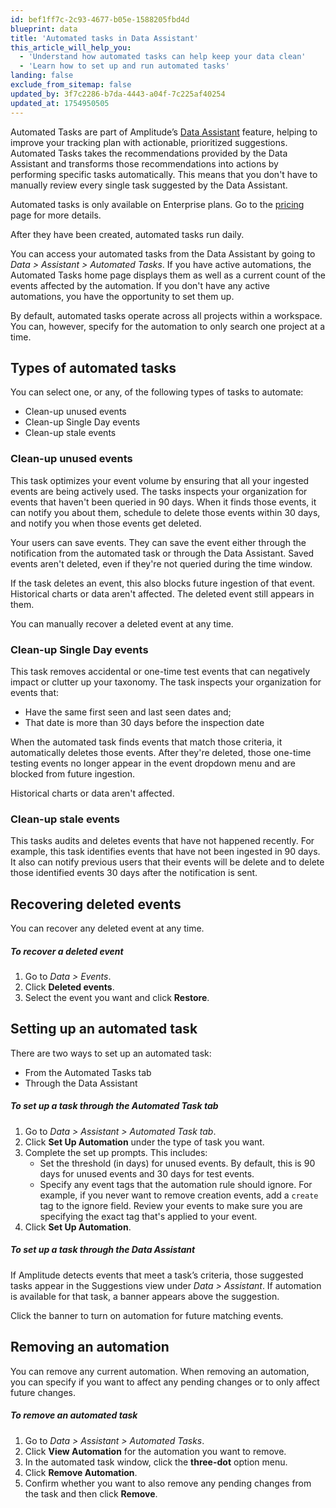 ```yaml
---
id: bef1ff7c-2c93-4677-b05e-1588205fbd4d
blueprint: data
title: 'Automated tasks in Data Assistant'
this_article_will_help_you:
  - 'Understand how automated tasks can help keep your data clean'
  - 'Learn how to set up and run automated tasks'
landing: false
exclude_from_sitemap: false
updated_by: 3f7c2286-b7da-4443-a04f-7c225af40254
updated_at: 1754950505
---
```

Automated Tasks are part of Amplitude’s [Data Assistant](/docs/data/use-ai-data-assistant) feature, helping to improve your tracking plan with actionable, prioritized suggestions. Automated Tasks takes the recommendations provided by the Data Assistant and transforms those recommendations into actions by performing specific tasks automatically. This means that you don't have to manually review every single task suggested by the Data Assistant. 

Automated tasks is only available on Enterprise plans. Go to the [pricing](https://amplitude.com/pricing) page for more details.

After they have been created, automated tasks run daily. 

You can access your automated tasks from the Data Assistant by going to *Data > Assistant > Automated Tasks*. 
If you have active automations, the Automated Tasks home page displays them as well as a current count of the events affected by the automation. If you don't have any active automations, you have the opportunity to set them up. 

By default, automated tasks operate across all projects within a workspace. You can, however, specify for the automation to only search one project at a time.

## Types of automated tasks

You can select one, or any, of the following types of tasks to automate: 

* Clean-up unused events
* Clean-up Single Day events
* Clean-up stale events

### Clean-up unused events
This task optimizes your event volume by ensuring that all your ingested events are being actively used. The tasks inspects your organization for events that haven't been queried in 90 days. When it finds those events, it can notify you about them, schedule to delete those events within 30 days, and notify you when those events get deleted. 

Your users can save events. They can save the event either through the notification from the automated task or through the Data Assistant. Saved events aren't deleted, even if they're not queried during the time window. 

If the task deletes an event, this also blocks future ingestion of that event. Historical charts or data aren't affected. The deleted event still appears in them. 

You can manually recover a deleted event at any time. 

### Clean-up Single Day events
This task removes accidental or one-time test events that can negatively impact or clutter up your taxonomy. The task inspects your organization for events that:

* Have the same first seen and last seen dates and;
* That date is more than 30 days before the inspection date

When the automated task finds events that match those criteria, it automatically deletes those events. After they're deleted, those one-time testing events no longer appear in the event dropdown menu and are blocked from future ingestion.

Historical charts or data aren't affected. 

### Clean-up stale events
This tasks audits and deletes events that have not happened recently. For example, this task identifies events that have not been ingested in 90 days. It also can notify previous users that their events will be delete and to delete those identified events 30 days after the notification is sent. 

## Recovering deleted events
You can recover any deleted event at any time.

##### To recover a deleted event
  
1. Go to *Data > Events*.
2. Click **Deleted events**.
3. Select the event you want and click **Restore**.

## Setting up an automated task

There are two ways to set up an automated task:

* From the Automated Tasks tab
* Through the Data Assistant

##### To set up a task through the Automated Task tab

1. Go to *Data > Assistant > Automated Task tab*.
2. Click **Set Up Automation** under the type of task you want.
3. Complete the set up prompts. This includes:
    * Set the threshold (in days) for unused events. By default, this is 90 days for unused events and 30 days for test events.
    * Specify any event tags that the automation rule should ignore. For example, if you never want to remove creation events, add a `create` tag to the ignore field. Review your events to make sure you are specifying the exact tag that's applied to your event.
4. Click **Set Up Automation**.

##### To set up a task through the Data Assistant

If Amplitude detects events that meet a task’s criteria, those suggested tasks appear in the Suggestions view under *Data > Assistant*. If automation is available for that task, a banner appears above the suggestion. 

Click the banner to turn on automation for future matching events.

## Removing an automation
You can remove any current automation. When removing an automation, you can specify if you want to affect any pending changes or to only affect future changes.  

##### To remove an automated task
1. Go to *Data > Assistant > Automated Tasks*. 
2. Click **View Automation** for the automation you want to remove. 
3. In the automated task window, click the **three-dot** option menu. 
4. Click **Remove Automation**.
5. Confirm whether you want to also remove any pending changes from the task and then click **Remove**.